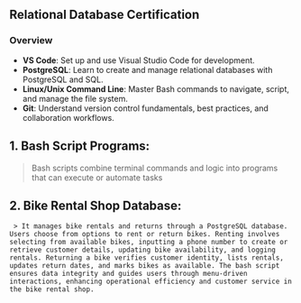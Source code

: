 ## Relational Database Certification

### Overview
- **VS Code**: Set up and use Visual Studio Code for development.
- **PostgreSQL**: Learn to create and manage relational databases with PostgreSQL and SQL.
- **Linux/Unix Command Line**: Master Bash commands to navigate, script, and manage the file system.
- **Git**: Understand version control fundamentals, best practices, and collaboration workflows.

 ## 1. Bash Script Programs:
 > Bash scripts combine terminal commands and logic into programs that can execute or automate tasks

## 2. Bike Rental Shop Database:
     > It manages bike rentals and returns through a PostgreSQL database. Users choose from options to rent or return bikes. Renting involves selecting from available bikes, inputting a phone number to create or retrieve customer details, updating bike availability, and logging rentals. Returning a bike verifies customer identity, lists rentals, updates return dates, and marks bikes as available. The bash script ensures data integrity and guides users through menu-driven interactions, enhancing operational efficiency and customer service in the bike rental shop.
